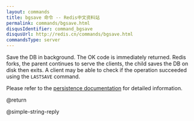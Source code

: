 ```yaml
---
layout: commands
title: bgsave 命令 -- Redis中文资料站
permalink: commands/bgsave.html
disqusIdentifier: command_bgsave
disqusUrl: http://redis.cn/commands/bgsave.html
commandsType: server
---
```


Save the DB in background.
The OK code is immediately returned.
Redis forks, the parent continues to serve the clients, the child saves the DB
on disk then exits.
A client may be able to check if the operation succeeded using the `LASTSAVE`
command.

Please refer to the [persistence documentation][tp] for detailed information.

[tp]: /topics/persistence

@return

@simple-string-reply
